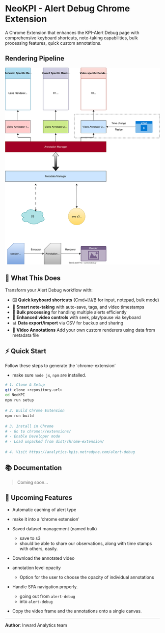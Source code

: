 # NeoKPI - Alert Debug Chrome Extension

A Chrome Extension that enhances the KPI-Alert Debug page with comprehensive keyboard shortcuts, note-taking capabilities, bulk processing features, quick custom annotations.

## Rendering Pipeline
![NeoKPI2 drawio](docs/assets/Rendering_pipeline.svg)

## 🎯 What This Does

Transform your Alert Debug workflow with:
- ⌨️ **Quick keyboard shortcuts** (Cmd+I/J/B for input, notepad, bulk mode)
- 📝 **Smart note-taking** with auto-save, tags, and video timestamps
- 🔄 **Bulk processing** for handling multiple alerts efficiently  
- 🎥 **Enhanced video controls** with seek, play/pause via keyboard
- 📊 **Data export/import** via CSV for backup and sharing
- 🎯 **Video Annotations** Add your own custom renderers using data from metadata file

## ⚡ Quick Start
Follow these steps to generate the 'chrome-extension'
- make sure `node js`, `npm` are installed.
```bash
# 1. Clone & Setup
git clone <repository-url>
cd NeoKPI
npm run setup

# 2. Build Chrome Extension
npm run build

# 3. Install in Chrome
# - Go to chrome://extensions/
# - Enable Developer mode
# - Load unpacked from dist/chrome-extension/

# 4. Visit https://analytics-kpis.netradyne.com/alert-debug
```

## 📚 Documentation
> Coming soon...

## 🚀 Upcoming Features

- Automatic caching of alert type
- make it into a 'chrome extension'
- Saved dataset management (named bulk)
  - save to s3
  - should be able to share our observations, along with time stamps with others, easily.
 
- Download the annotated video
- annotation level opacity
  - Option for the user to choose the opacity of individual annotations
- Handle SPA navigation properly.
  - going out from `alert-debug`
  - into `alert-debug`
- Copy the video frame and the annotations onto a single canvas.

---

**Author**: Inward Analytics team
